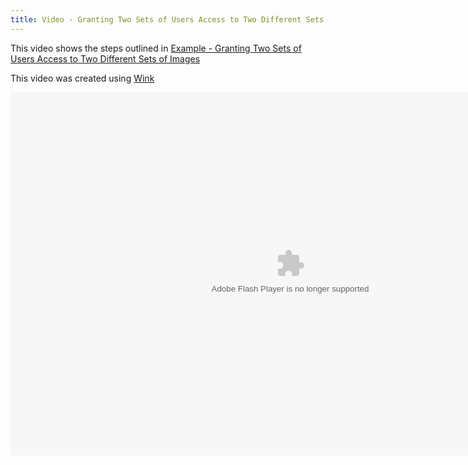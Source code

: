 ```yaml
---
title: Video - Granting Two Sets of Users Access to Two Different Sets of Images
---
```


This video shows the steps outlined in [Example - Granting Two Sets of Users Access to Two Different Sets of Images](example2users2images.html)

This video was created using [Wink](http://www.debugmode.com/wink/)

<OBJECT classid="clsid:D27CDB6E-AE6D-11cf-96B8-444553540000" 
   codebase="http://download.macromedia.com/pub/shockwave/cabs/flash/swflash.cab#version=6,0,0,0" 
   WIDTH="895" 
   HEIGHT="581" 
   id="example_two_sets_of_groups" 
   ALIGN="">
<PARAM NAME=movie VALUE="example_two_sets_of_groups.swf">
<PARAM NAME=quality VALUE=high> 
<PARAM NAME=bgcolor VALUE=#333399> 
<param name="scale" value="exactfit"/>
<param name="type" value="application/x-shockwave-flash2-preview"/>
<EMBED src="example_two_sets_of_groups.swf" 
   quality=high 
   bgcolor=#333399 
   WIDTH="895" 
   HEIGHT="581" 
   NAME="example_two_sets_of_groups" 
   ALIGN="" 
   TYPE="application/x-shockwave-flash" 
   PLUGINSPAGE="http://www.macromedia.com/go/getflashplayer">
</EMBED>
</OBJECT> 